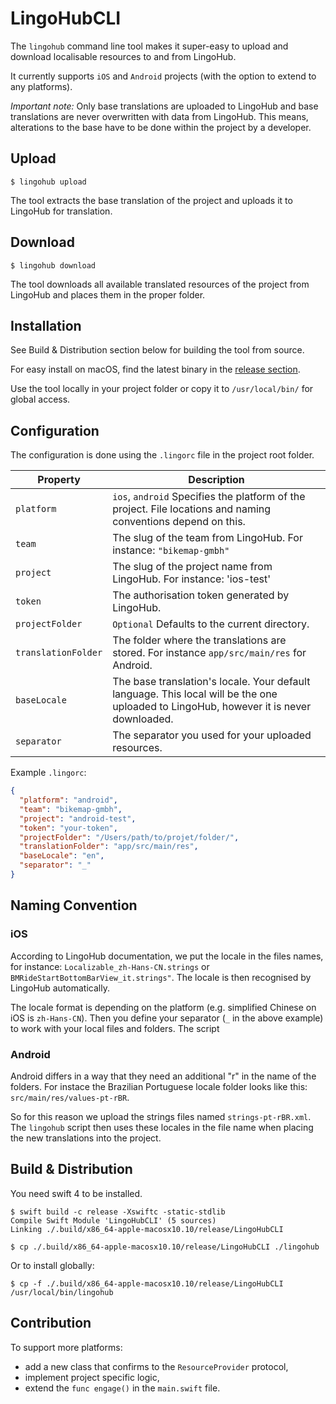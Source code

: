 # LingoHubCLI

The `lingohub` command line tool makes it super-easy to upload and download
localisable resources to and from LingoHub. 

It currently supports `iOS` and `Android` projects (with the option to extend
to any platforms).

*Important note:* Only base translations are uploaded to LingoHub and base
translations are never overwritten with data from LingoHub. This means, 
alterations to the base have to be done within the project by a developer.

## Upload

```
$ lingohub upload
```

The tool extracts the base translation of the project and uploads it to 
LingoHub for translation.

## Download

```
$ lingohub download
```

The tool downloads all available translated resources of the project from 
LingoHub and places them in the proper folder.

## Installation

See Build & Distribution section below for building the tool from source.

For easy install on macOS, find the latest binary in the 
[release section](https://github.com/bikemap/LingoHubCLI/releases). 

Use the tool locally in your project folder or copy it to `/usr/local/bin/` for
global access.


## Configuration

The configuration is done using the `.lingorc` file in the project root folder.

| Property | Description |
|-------------------|----------------------------------------------------------------------------------------------------------------------------------------|
| `platform` | `ios`, `android` Specifies the platform of the project. File locations and naming conventions depend on this. |
| `team` | The slug of the team from LingoHub. For instance: `"bikemap-gmbh"` |
| `project` | The slug of the project name from LingoHub. For instance: 'ios-test' |
| `token` | The authorisation token generated by LingoHub. |
| `projectFolder` | `Optional` Defaults to the current directory. |
| `translationFolder` | The folder where the translations are stored. For instance `app/src/main/res` for Android. |
| `baseLocale` | The base translation's locale. Your default language. This local will be the one uploaded to LingoHub, however it is never downloaded. |
| `separator` | The separator you used for your uploaded resources. |

Example `.lingorc`: 

```json
{
  "platform": "android",
  "team": "bikemap-gmbh",
  "project": "android-test",
  "token": "your-token",
  "projectFolder": "/Users/path/to/projet/folder/",
  "translationFolder": "app/src/main/res",
  "baseLocale": "en",
  "separator": "_"
}
```

## Naming Convention

### iOS

According to LingoHub documentation, we put the locale in the files names, 
for instance: `Localizable_zh-Hans-CN.strings` or
`BMRideStartBottomBarView_it.strings"`. The locale is then recognised by 
LingoHub automatically.

The locale format is depending on the platform (e.g. simplified Chinese
on iOS is `zh-Hans-CN`). Then you define your separator (`_` in the above
example) to work with your local files and folders. The script 

### Android

Android differs in a way that they need an additional "r" in the name of the
folders. For instace the Brazilian Portuguese locale folder looks like this:
`src/main/res/values-pt-rBR`. 

So for this reason we upload the strings files named  `strings-pt-rBR.xml`. The
`lingohub` script then uses these locales in the file name when placing the
new translations into the project.

## Build & Distribution

You need swift 4 to be installed.

```
$ swift build -c release -Xswiftc -static-stdlib
Compile Swift Module 'LingoHubCLI' (5 sources)
Linking ./.build/x86_64-apple-macosx10.10/release/LingoHubCLI

$ cp ./.build/x86_64-apple-macosx10.10/release/LingoHubCLI ./lingohub
```

Or to install globally:

```
$ cp -f ./.build/x86_64-apple-macosx10.10/release/LingoHubCLI /usr/local/bin/lingohub
```

## Contribution

To support more platforms:

* add a new class that confirms to the `ResourceProvider` protocol, 
* implement project specific logic,
* extend the `func engage()` in the `main.swift` file.
